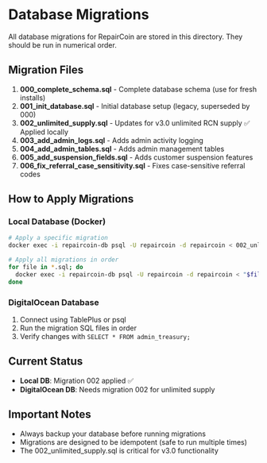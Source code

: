 # Database Migrations

All database migrations for RepairCoin are stored in this directory. They should be run in numerical order.

## Migration Files

1. **000_complete_schema.sql** - Complete database schema (use for fresh installs)
2. **001_init_database.sql** - Initial database setup (legacy, superseded by 000)
3. **002_unlimited_supply.sql** - Updates for v3.0 unlimited RCN supply ✅ Applied locally
4. **003_add_admin_logs.sql** - Adds admin activity logging
5. **004_add_admin_tables.sql** - Adds admin management tables
6. **005_add_suspension_fields.sql** - Adds customer suspension features
7. **006_fix_referral_case_sensitivity.sql** - Fixes case-sensitive referral codes

## How to Apply Migrations

### Local Database (Docker)
```bash
# Apply a specific migration
docker exec -i repaircoin-db psql -U repaircoin -d repaircoin < 002_unlimited_supply.sql

# Apply all migrations in order
for file in *.sql; do
  docker exec -i repaircoin-db psql -U repaircoin -d repaircoin < "$file"
done
```

### DigitalOcean Database
1. Connect using TablePlus or psql
2. Run the migration SQL files in order
3. Verify changes with `SELECT * FROM admin_treasury;`

## Current Status

- **Local DB**: Migration 002 applied ✅
- **DigitalOcean DB**: Needs migration 002 for unlimited supply

## Important Notes

- Always backup your database before running migrations
- Migrations are designed to be idempotent (safe to run multiple times)
- The 002_unlimited_supply.sql is critical for v3.0 functionality